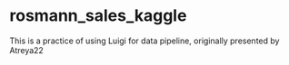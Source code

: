 # rosmann_sales_kaggle
This is a practice of using Luigi for data pipeline, originally presented by Atreya22
